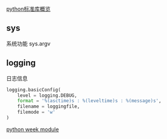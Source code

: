 [python标准库概览](https://docs.python.org/3/library/)

## sys
系统功能
sys.argv

## logging
日志信息
```python
logging.basicConfig(
    level = logging.DEBUG,
    format = '%(asctime)s : %(leveltime)s : %(message)s',
    filename = loggingfile,
    filemode = 'w'
)
```

[python week module](https://pymotw.com/2/contents.html)